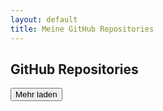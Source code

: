```yaml
---
layout: default
title: Meine GitHub Repositories
---
```


## GitHub Repositories

<div class="container">
    <ul id="repo-list" class="list-unstyled row"></ul>
    <div id="load-more-container" class="text-center mt-4">
        <button id="load-more" class="btn btn-primary">Mehr laden</button>
    </div>
</div>

<script>
let currentPage = 1;
const perPage = 12; // Laden von 12 Repositories pro Klick
let totalRepos = 0;
let loadedRepos = 0;

function fetchRepos(page) {
  fetch(`https://api.github.com/users/volkansah/repos?type=owner&sort=updated&per_page=${perPage}&page=${page}`)
    .then(response => {
      totalRepos = parseInt(response.headers.get('X-Total-Count') || '0');
      return response.json();
    })
    .then(data => {
      let repoList = document.getElementById('repo-list');

      let filteredData = data.filter(repo => {
        return !repo.fork && 
               repo.name !== 'volkansah.github.io' && 
               repo.name !== 'VolkanSah';
      });

      filteredData.forEach((repo, index) => {
        let listItem = document.createElement('li');
        listItem.className = 'col-md-4';

        listItem.innerHTML = `
          <div class="card mb-4">
            <div class="card-body">
              <h5 class="card-title">${repo.name}</h5>
              <p class="card-text">${repo.description || 'Keine Beschreibung verfügbar'}</p>
              <button class="btn btn-primary" data-toggle="modal" data-target="#repoModal-${loadedRepos}" onclick="loadReadme('${repo.full_name}', ${loadedRepos})">Details anzeigen</button>
            </div>
          </div>

          <div class="modal fade" id="repoModal-${loadedRepos}" tabindex="-1" role="dialog" aria-labelledby="repoModalLabel-${loadedRepos}" aria-hidden="true">
            <div class="modal-dialog modal-lg" role="document">
              <div class="modal-content">
                <div class="modal-header">
                  <h5 class="modal-title" id="repoModalLabel-${loadedRepos}">${repo.name}</h5>
                  <button type="button" class="close" data-dismiss="modal" aria-label="Close">
                    <span aria-hidden="true">&times;</span>
                  </button>
                </div>
                <div class="modal-body" id="repoContent-${loadedRepos}">
                  <p>Lade README...</p>
                </div>
                <div class="modal-footer">
                  <a href="${repo.html_url}" target="_blank" class="btn btn-primary">Zum Repository</a>
                  <button type="button" class="btn btn-secondary" data-dismiss="modal">Schließen</button>
                </div>
              </div>
            </div>
          </div>
        `;
        repoList.appendChild(listItem);
        loadedRepos++;
      });

      if (loadedRepos >= totalRepos) {
        document.getElementById('load-more').style.display = 'none';
      }
    })
    .catch(error => {
      console.error('Error:', error);
      let repoList = document.getElementById('repo-list');
      repoList.innerHTML = '<li>Fehler beim Laden der Repositories.</li>';
    });
}

function loadReadme(repoFullName, index) {
  fetch(`https://api.github.com/repos/${repoFullName}/readme`, {
    headers: { 'Accept': 'application/vnd.github.v3.html' }
  })
  .then(response => response.text())
  .then(data => {
    document.getElementById(`repoContent-${index}`).innerHTML = data;
  })
  .catch(error => {
    document.getElementById(`repoContent-${index}`).innerHTML = '<p>README konnte nicht geladen werden.</p>';
  });
}

document.getElementById('load-more').addEventListener('click', () => {
  currentPage++;
  fetchRepos(currentPage);
});

// Initiales Laden der ersten Seite
fetchRepos(currentPage);
</script>
